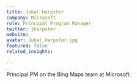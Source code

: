 ```yaml
---
title: Jubal Harpster
company: Microsoft
role: Principal Program Manager
twitter: jharpster
website:
avatar: Jubal_Harpster.jpg
featured: false
related_insights:

---
```

Principal PM on the Bing Maps team at Microsoft.
